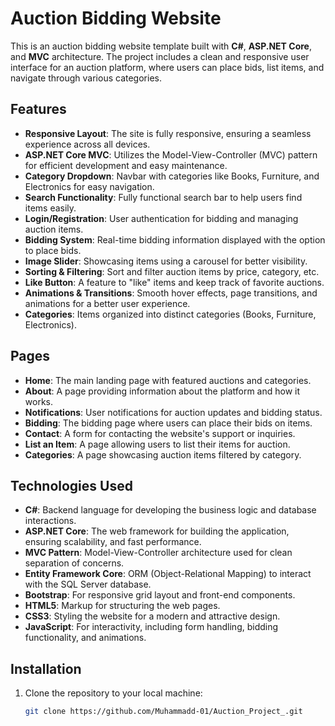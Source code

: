 
# Auction Bidding Website

This is an auction bidding website template built with **C#**, **ASP.NET Core**, and **MVC** architecture. The project includes a clean and responsive user interface for an auction platform, where users can place bids, list items, and navigate through various categories.

## Features

- **Responsive Layout**: The site is fully responsive, ensuring a seamless experience across all devices.
- **ASP.NET Core MVC**: Utilizes the Model-View-Controller (MVC) pattern for efficient development and easy maintenance.
- **Category Dropdown**: Navbar with categories like Books, Furniture, and Electronics for easy navigation.
- **Search Functionality**: Fully functional search bar to help users find items easily.
- **Login/Registration**: User authentication for bidding and managing auction items.
- **Bidding System**: Real-time bidding information displayed with the option to place bids.
- **Image Slider**: Showcasing items using a carousel for better visibility.
- **Sorting & Filtering**: Sort and filter auction items by price, category, etc.
- **Like Button**: A feature to "like" items and keep track of favorite auctions.
- **Animations & Transitions**: Smooth hover effects, page transitions, and animations for a better user experience.
- **Categories**: Items organized into distinct categories (Books, Furniture, Electronics).

## Pages

- **Home**: The main landing page with featured auctions and categories.
- **About**: A page providing information about the platform and how it works.
- **Notifications**: User notifications for auction updates and bidding status.
- **Bidding**: The bidding page where users can place their bids on items.
- **Contact**: A form for contacting the website's support or inquiries.
- **List an Item**: A page allowing users to list their items for auction.
- **Categories**: A page showcasing auction items filtered by category.

## Technologies Used

- **C#**: Backend language for developing the business logic and database interactions.
- **ASP.NET Core**: The web framework for building the application, ensuring scalability, and fast performance.
- **MVC Pattern**: Model-View-Controller architecture used for clean separation of concerns.
- **Entity Framework Core**: ORM (Object-Relational Mapping) to interact with the SQL Server database.
- **Bootstrap**: For responsive grid layout and front-end components.
- **HTML5**: Markup for structuring the web pages.
- **CSS3**: Styling the website for a modern and attractive design.
- **JavaScript**: For interactivity, including form handling, bidding functionality, and animations.
  
## Installation

1. Clone the repository to your local machine:
   ```bash
   git clone https://github.com/Muhammadd-01/Auction_Project_.git
